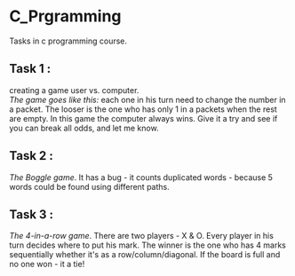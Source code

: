 # C_Prgramming

Tasks in c programming course. 

Task 1 :
---
creating a game user vs. computer.  
*The game goes like this:* each one in his turn need to change the number in a packet.
The looser is the one who has only 1 in a packets when the rest are empty.
In this game the computer always wins. 
Give it a try and see if you can break all odds, and let me know.

Task 2 :
---
*The Boggle game*.
It has a bug - it counts duplicated words - because 5 words could be found using different paths.

Task 3 :
---
*The 4-in-a-row game*.
There are two players - X & O.
Every player in his turn decides where to put his mark.
The winner is the one who has 4 marks sequentially whether it's as a row/column/diagonal.
If the board is full and no one won - it a tie!
